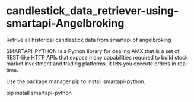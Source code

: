 # candlestick_data_retriever-using-smartapi-Angelbroking
Retrive all historical candlestick data from smartapi of angelbroking

SMARTAPI-PYTHON is a Python library for dealing AMX,that is a set of REST-like HTTP APIs that expose many capabilities required to build stock market investment and trading platforms. It lets you execute orders in real time.

Use the package manager pip to install smartapi-python.

pip install smartapi-python

